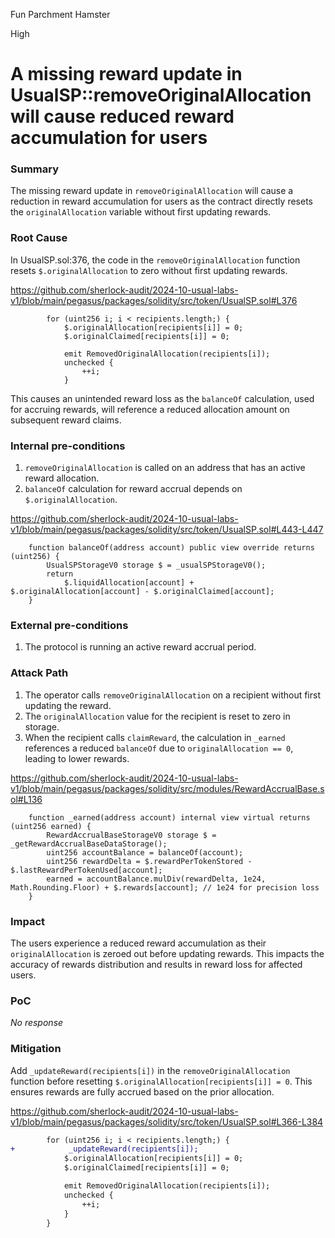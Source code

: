Fun Parchment Hamster

High

# A missing reward update in UsualSP::removeOriginalAllocation will cause reduced reward accumulation for users

### Summary

The missing reward update in `removeOriginalAllocation` will cause a reduction in reward accumulation for users as the contract directly resets the `originalAllocation` variable without first updating rewards.

### Root Cause

In UsualSP.sol:376, the code in the `removeOriginalAllocation` function resets `$.originalAllocation` to zero without first updating rewards. 

https://github.com/sherlock-audit/2024-10-usual-labs-v1/blob/main/pegasus/packages/solidity/src/token/UsualSP.sol#L376

```solidity
        for (uint256 i; i < recipients.length;) {
            $.originalAllocation[recipients[i]] = 0;
            $.originalClaimed[recipients[i]] = 0;

            emit RemovedOriginalAllocation(recipients[i]);
            unchecked {
                ++i;
            }
```
This causes an unintended reward loss as the `balanceOf` calculation, used for accruing rewards, will reference a reduced allocation amount on subsequent reward claims.

### Internal pre-conditions

1. `removeOriginalAllocation` is called on an address that has an active reward allocation.
2. `balanceOf` calculation for reward accrual depends on `$.originalAllocation`.

https://github.com/sherlock-audit/2024-10-usual-labs-v1/blob/main/pegasus/packages/solidity/src/token/UsualSP.sol#L443-L447

```solidity
    function balanceOf(address account) public view override returns (uint256) {
        UsualSPStorageV0 storage $ = _usualSPStorageV0();
        return
            $.liquidAllocation[account] + $.originalAllocation[account] - $.originalClaimed[account];
    }
```

### External pre-conditions

1. The protocol is running an active reward accrual period.

### Attack Path

1. The operator calls `removeOriginalAllocation` on a recipient without first updating the reward.
2. The `originalAllocation` value for the recipient is reset to zero in storage.
3. When the recipient calls `claimReward`, the calculation in `_earned` references a reduced `balanceOf` due to `originalAllocation == 0`, leading to lower rewards.

https://github.com/sherlock-audit/2024-10-usual-labs-v1/blob/main/pegasus/packages/solidity/src/modules/RewardAccrualBase.sol#L136

```solidity
    function _earned(address account) internal view virtual returns (uint256 earned) {
        RewardAccrualBaseStorageV0 storage $ = _getRewardAccrualBaseDataStorage();
        uint256 accountBalance = balanceOf(account);
        uint256 rewardDelta = $.rewardPerTokenStored - $.lastRewardPerTokenUsed[account];
        earned = accountBalance.mulDiv(rewardDelta, 1e24, Math.Rounding.Floor) + $.rewards[account]; // 1e24 for precision loss
    }
```

### Impact

The users experience a reduced reward accumulation as their `originalAllocation` is zeroed out before updating rewards. This impacts the accuracy of rewards distribution and results in reward loss for affected users.

### PoC

_No response_

### Mitigation

Add `_updateReward(recipients[i])` in the `removeOriginalAllocation` function before resetting `$.originalAllocation[recipients[i]] = 0`. This ensures rewards are fully accrued based on the prior allocation.

https://github.com/sherlock-audit/2024-10-usual-labs-v1/blob/main/pegasus/packages/solidity/src/token/UsualSP.sol#L366-L384

```diff
        for (uint256 i; i < recipients.length;) {
+            _updateReward(recipients[i]);
            $.originalAllocation[recipients[i]] = 0;
            $.originalClaimed[recipients[i]] = 0;

            emit RemovedOriginalAllocation(recipients[i]);
            unchecked {
                ++i;
            }
        }
```